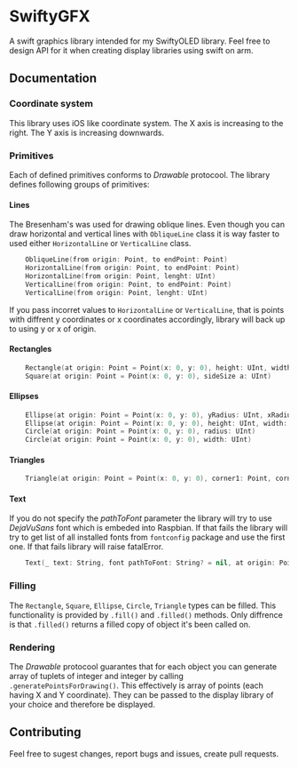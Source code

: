 # SwiftyGFX

A swift graphics library intended for my SwiftyOLED library. Feel free to design API for it when creating display libraries using swift on arm.

## Documentation

### Coordinate system

This library uses iOS like coordinate system. The X axis is increasing to the right. The Y axis is increasing downwards.

### Primitives

Each of defined primitives conforms to _Drawable_ protocool. The library defines following groups of primitives:

#### Lines

The Bresenham's was used for drawing oblique lines. Even though you can draw horizontal and vertical lines with `ObliqueLine` class it is way faster to used either `HorizontalLine` or `VerticalLine` class.

```swift
    ObliqueLine(from origin: Point, to endPoint: Point)
    HorizontalLine(from origin: Point, to endPoint: Point)
    HorizontalLine(from origin: Point, lenght: UInt)
    VerticalLine(from origin: Point, to endPoint: Point)
    VerticalLine(from origin: Point, lenght: UInt)
```

If you pass incorret values to `HorizontalLine` or `VerticalLine`, that is points with diffrent y coordinates or x coordinates accordingly, library will back up to using y or x of origin.

#### Rectangles

```swift
    Rectangle(at origin: Point = Point(x: 0, y: 0), height: UInt, width: UInt)
    Square(at origin: Point = Point(x: 0, y: 0), sideSize a: UInt)
```

#### Ellipses

```swift
    Ellipse(at origin: Point = Point(x: 0, y: 0), yRadius: UInt, xRadius: UInt)
    Ellipse(at origin: Point = Point(x: 0, y: 0), height: UInt, width: UInt)
    Circle(at origin: Point = Point(x: 0, y: 0), radius: UInt)
    Circle(at origin: Point = Point(x: 0, y: 0), width: UInt)
```

#### Triangles

```swift
    Triangle(at origin: Point = Point(x: 0, y: 0), corner1: Point, corner2: Point, corner3: Point)
```

#### Text

If you do not specify the _pathToFont_ parameter the library will try to use _DejaVuSans_ font which is embeded into Raspbian. If that fails the library will try to get list of all installed fonts from `fontconfig` package and use the first one. If that fails library will raise fatalError.

```swift
    Text(_ text: String, font pathToFont: String? = nil, at origin: Point = Point(x: 0, y: 0), pixelHeight: UInt32 = 16, pixelWidth: UInt32 = 16)

```

### Filling

The `Rectangle`, `Square`, `Ellipse`, `Circle`, `Triangle` types can be filled. This functionality is provided by `.fill()` and `.filled()` methods. Only diffrence is that `.filled()` returns a filled copy of object it's been called on.

### Rendering

The _Drawable_ protocool guarantes that for each object you can generate array of tuplets of integer and integer by calling `.generatePointsForDrawing()`. This effectively is array of points (each having X and Y coordinate). They can be passed to the display library of your choice and therefore be displayed. 

## Contributing

Feel free to sugest changes, report bugs and issues, create pull requests.


